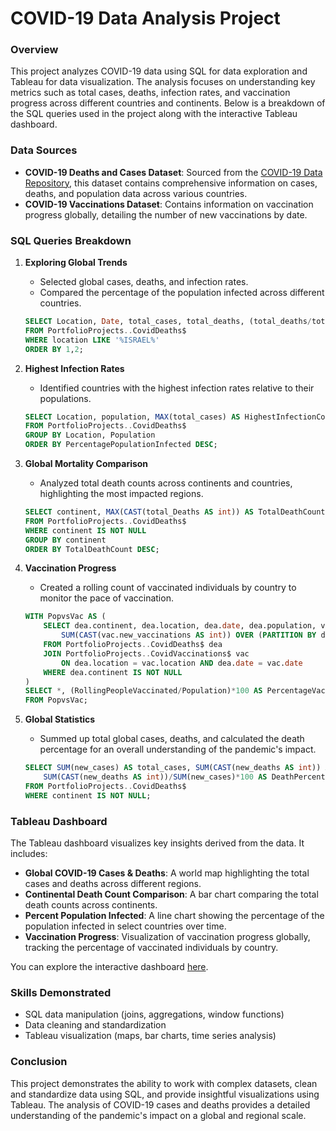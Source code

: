 # COVID-19 Data Analysis Project

### Overview

This project analyzes COVID-19 data using SQL for data exploration and Tableau for data visualization. The analysis focuses on understanding key metrics such as total cases, deaths, infection rates, and vaccination progress across different countries and continents. Below is a breakdown of the SQL queries used in the project along with the interactive Tableau dashboard.

### Data Sources
- **COVID-19 Deaths and Cases Dataset**: Sourced from the [COVID-19 Data Repository](https://public.tableau.com/app/profile/shahar.razlan/viz/CovidDashboard_16953950013250/Dashboard1?publish=yes), this dataset contains comprehensive information on cases, deaths, and population data across various countries.
- **COVID-19 Vaccinations Dataset**: Contains information on vaccination progress globally, detailing the number of new vaccinations by date.

### SQL Queries Breakdown

1. **Exploring Global Trends**
   - Selected global cases, deaths, and infection rates.
   - Compared the percentage of the population infected across different countries.
   ```sql
   SELECT Location, Date, total_cases, total_deaths, (total_deaths/total_cases)*100 AS DeathPercentage
   FROM PortfolioProjects..CovidDeaths$
   WHERE location LIKE '%ISRAEL%'
   ORDER BY 1,2;
   ```

2. **Highest Infection Rates**
   - Identified countries with the highest infection rates relative to their populations.
   ```sql
   SELECT Location, population, MAX(total_cases) AS HighestInfectionCount, MAX((total_cases/population))*100 AS PercentagePopulationInfected
   FROM PortfolioProjects..CovidDeaths$
   GROUP BY Location, Population
   ORDER BY PercentagePopulationInfected DESC;
   ```

3. **Global Mortality Comparison**
   - Analyzed total death counts across continents and countries, highlighting the most impacted regions.
   ```sql
   SELECT continent, MAX(CAST(total_Deaths AS int)) AS TotalDeathCount
   FROM PortfolioProjects..CovidDeaths$
   WHERE continent IS NOT NULL
   GROUP BY continent
   ORDER BY TotalDeathCount DESC;
   ```

4. **Vaccination Progress**
   - Created a rolling count of vaccinated individuals by country to monitor the pace of vaccination.
   ```sql
   WITH PopvsVac AS (
       SELECT dea.continent, dea.location, dea.date, dea.population, vac.new_vaccinations,
           SUM(CAST(vac.new_vaccinations AS int)) OVER (PARTITION BY dea.Location ORDER BY dea.Location, dea.Date) AS RollingPeopleVaccinated
       FROM PortfolioProjects..CovidDeaths$ dea
       JOIN PortfolioProjects..CovidVaccinations$ vac
           ON dea.location = vac.location AND dea.date = vac.date
       WHERE dea.continent IS NOT NULL
   )
   SELECT *, (RollingPeopleVaccinated/Population)*100 AS PercentageVaccinated
   FROM PopvsVac;
   ```

5. **Global Statistics**
   - Summed up total global cases, deaths, and calculated the death percentage for an overall understanding of the pandemic's impact.
   ```sql
   SELECT SUM(new_cases) AS total_cases, SUM(CAST(new_deaths AS int)) AS total_deaths, 
       SUM(CAST(new_deaths AS int))/SUM(new_cases)*100 AS DeathPercentage
   FROM PortfolioProjects..CovidDeaths$
   WHERE continent IS NOT NULL;
   ```

### Tableau Dashboard

The Tableau dashboard visualizes key insights derived from the data. It includes:
- **Global COVID-19 Cases & Deaths**: A world map highlighting the total cases and deaths across different regions.
- **Continental Death Count Comparison**: A bar chart comparing the total death counts across continents.
- **Percent Population Infected**: A line chart showing the percentage of the population infected in select countries over time.
- **Vaccination Progress**: Visualization of vaccination progress globally, tracking the percentage of vaccinated individuals by country.

You can explore the interactive dashboard [here](https://public.tableau.com/app/profile/shahar.razlan/viz/CovidDashboard_16953950013250/Dashboard1?publish=yes).

### Skills Demonstrated
- SQL data manipulation (joins, aggregations, window functions)
- Data cleaning and standardization
- Tableau visualization (maps, bar charts, time series analysis)

### Conclusion

This project demonstrates the ability to work with complex datasets, clean and standardize data using SQL, and provide insightful visualizations using Tableau. The analysis of COVID-19 cases and deaths provides a detailed understanding of the pandemic's impact on a global and regional scale.

